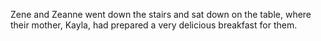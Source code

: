 Zene and Zeanne went down the stairs and sat down on the table, where their mother, Kayla, had prepared a very delicious breakfast for them.